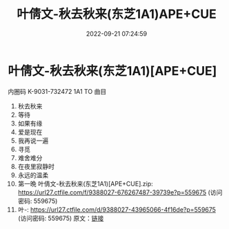 ﻿---
title: 叶倩文-秋去秋来(东芝1A1)APE+CUE
date: 2022-09-21 07:24:59
categories: APE、FLAC、MP3
tags: 华语中文
---
# 叶倩文-秋去秋来(东芝1A1)[APE+CUE]

内圈码 K-9031-732472 1A1 TO
曲目
01. 秋去秋来
02. 等待
03. 如果有缘
04. 爱是现在
05. 我再说一遍
06. 寻觅
07. 难舍难分
08. 在夜里寂静时
09. 永远的温柔
10. 第一晩
叶倩文-秋去秋来(东芝1A1)[APE+CUE].zip: https://url27.ctfile.com/f/9388027-676267487-39739e?p=559675
(访问密码: 559675)
09. 叶-: https://url27.ctfile.com/d/9388027-43965066-4f16de?p=559675
(访问密码: 559675)
原文：[链接](https://blog.sina.com.cn/s/blog_1647c7e7601030zip.html)
